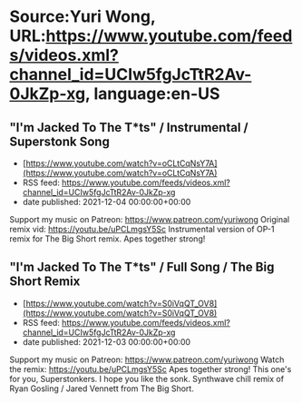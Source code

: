# Source:Yuri Wong, URL:https://www.youtube.com/feeds/videos.xml?channel_id=UCIw5fgJcTtR2Av-0JkZp-xg, language:en-US

## "I'm Jacked To The T*ts" / Instrumental / Superstonk Song
 - [https://www.youtube.com/watch?v=oCLtCqNsY7A](https://www.youtube.com/watch?v=oCLtCqNsY7A)
 - RSS feed: https://www.youtube.com/feeds/videos.xml?channel_id=UCIw5fgJcTtR2Av-0JkZp-xg
 - date published: 2021-12-04 00:00:00+00:00

Support my music on Patreon: https://www.patreon.com/yuriwong Original remix vid: https://youtu.be/uPCLmgsY5Sc
Instrumental version of OP-1 remix for The Big Short remix. Apes together strong!

## "I'm Jacked To The T*ts" / Full Song / The Big Short Remix
 - [https://www.youtube.com/watch?v=S0iVqQT_OV8](https://www.youtube.com/watch?v=S0iVqQT_OV8)
 - RSS feed: https://www.youtube.com/feeds/videos.xml?channel_id=UCIw5fgJcTtR2Av-0JkZp-xg
 - date published: 2021-12-03 00:00:00+00:00

Support my music on Patreon: https://www.patreon.com/yuriwong Watch the remix: https://youtu.be/uPCLmgsY5Sc
Apes together strong!
This one's for you, Superstonkers. I hope you like the sonk.
Synthwave chill remix of Ryan Gosling / Jared Vennett from The Big Short.

